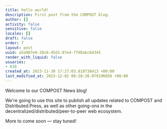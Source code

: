 ```yaml
---
title: hello world!
description: First post from the COMPOST blog.
author: []
activity: false
sensitive: false
locales: []
draft: false
order: 7
layout: post
uuid: a5a987e9-28c6-45d1-97e4-7fd0abc64345
render_with_liquid: false
usuaries:
- 616
created_at: 2023-11-30 17:27:03.818738413 +00:00
last_modified_at: 2023-12-02 00:20:38.079196056 +00:00
---
```


<p style="text-align:start">Welcome to our COMPOST News blog! </p><p style="text-align:start">We're going to use this site to publish all updates related to COMPOST and Distributed.Press, as well as other going-ons in the decentralized/distributed/peer-to-peer web ecosystem.</p><p style="text-align:start">More to come soon — stay tuned!</p>